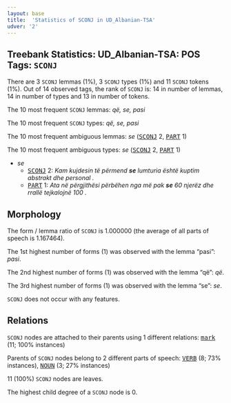 ```yaml
---
layout: base
title:  'Statistics of SCONJ in UD_Albanian-TSA'
udver: '2'
---
```


## Treebank Statistics: UD_Albanian-TSA: POS Tags: `SCONJ`

There are 3 `SCONJ` lemmas (1%), 3 `SCONJ` types (1%) and 11 `SCONJ` tokens (1%).
Out of 14 observed tags, the rank of `SCONJ` is: 14 in number of lemmas, 14 in number of types and 13 in number of tokens.

The 10 most frequent `SCONJ` lemmas: <em>që, se, pasi</em>

The 10 most frequent `SCONJ` types:  <em>që, se, pasi</em>

The 10 most frequent ambiguous lemmas: <em>se</em> (<tt><a href="sq_tsa-pos-SCONJ.html">SCONJ</a></tt> 2, <tt><a href="sq_tsa-pos-PART.html">PART</a></tt> 1)

The 10 most frequent ambiguous types:  <em>se</em> (<tt><a href="sq_tsa-pos-SCONJ.html">SCONJ</a></tt> 2, <tt><a href="sq_tsa-pos-PART.html">PART</a></tt> 1)


* <em>se</em>
  * <tt><a href="sq_tsa-pos-SCONJ.html">SCONJ</a></tt> 2: <em>Kam kujdesin të përmend <b>se</b> lumturia është kuptim abstrakt dhe personal .</em>
  * <tt><a href="sq_tsa-pos-PART.html">PART</a></tt> 1: <em>Ata në përgjithësi përbëhen nga më pak <b>se</b> 60 njerëz dhe rrallë tejkalojnë 100 .</em>

## Morphology

The form / lemma ratio of `SCONJ` is 1.000000 (the average of all parts of speech is 1.167464).

The 1st highest number of forms (1) was observed with the lemma “pasi”: <em>pasi</em>.

The 2nd highest number of forms (1) was observed with the lemma “që”: <em>që</em>.

The 3rd highest number of forms (1) was observed with the lemma “se”: <em>se</em>.

`SCONJ` does not occur with any features.


## Relations

`SCONJ` nodes are attached to their parents using 1 different relations: <tt><a href="sq_tsa-dep-mark.html">mark</a></tt> (11; 100% instances)

Parents of `SCONJ` nodes belong to 2 different parts of speech: <tt><a href="sq_tsa-pos-VERB.html">VERB</a></tt> (8; 73% instances), <tt><a href="sq_tsa-pos-NOUN.html">NOUN</a></tt> (3; 27% instances)

11 (100%) `SCONJ` nodes are leaves.

The highest child degree of a `SCONJ` node is 0.

